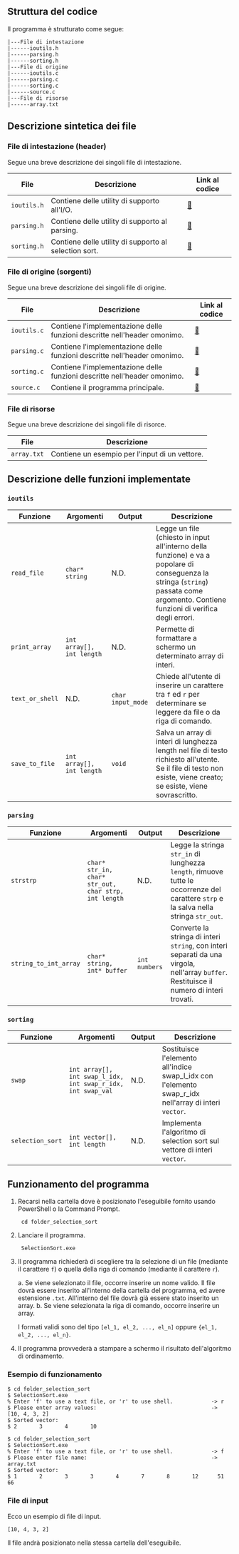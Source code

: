 ## Struttura del codice

Il programma è strutturato come segue:

```
|---File di intestazione
|------ioutils.h
|------parsing.h
|------sorting.h
|---File di origine
|------ioutils.c
|------parsing.c
|------sorting.c
|------source.c
|---File di risorse
|------array.txt
```

## Descrizione sintetica dei file

### File di intestazione (header)

Segue una breve descrizione dei singoli file di intestazione.

| File        | Descrizione                                           | Link al codice                                                                                                        |
| ----------- | ----------------------------------------------------- | --------------------------------------------------------------------------------------------------------------------- |
| `ioutils.h` | Contiene delle utility di supporto all'I/O.           | [:link:](https://github.com/anhelus/informatica-dm-uniba-ex/blob/master/Tema%20di%20esempio/Linguaggio%20C/ioutils.h) |
| `parsing.h` | Contiene delle utility di supporto al parsing.        | [:link:](https://github.com/anhelus/informatica-dm-uniba-ex/blob/master/Tema%20di%20esempio/Linguaggio%20C/parsing.h) |
| `sorting.h` | Contiene delle utility di supporto al selection sort. | [:link:](https://github.com/anhelus/informatica-dm-uniba-ex/blob/master/Tema%20di%20esempio/Linguaggio%20C/sorting.h) |

### File di origine (sorgenti)

Segue una breve descrizione dei singoli file di origine.

| File        | Descrizione                                                              | Link al codice                                                                                                        |
| ----------- | ------------------------------------------------------------------------ | --------------------------------------------------------------------------------------------------------------------- |
| `ioutils.c` | Contiene l'implementazione delle funzioni descritte nell'header omonimo. | [:link:](https://github.com/anhelus/informatica-dm-uniba-ex/blob/master/Tema%20di%20esempio/Linguaggio%20C/ioutils.c) |
| `parsing.c` | Contiene l'implementazione delle funzioni descritte nell'header omonimo. | [:link:](https://github.com/anhelus/informatica-dm-uniba-ex/blob/master/Tema%20di%20esempio/Linguaggio%20C/parsing.c) |
| `sorting.c` | Contiene l'implementazione delle funzioni descritte nell'header omonimo. | [:link:](https://github.com/anhelus/informatica-dm-uniba-ex/blob/master/Tema%20di%20esempio/Linguaggio%20C/sorting.c) |
| `source.c`  | Contiene il programma principale.                                        | [:link:](https://github.com/anhelus/informatica-dm-uniba-ex/blob/master/Tema%20di%20esempio/Linguaggio%20C/source.c)  |

### File di risorse

Segue una breve descrizione dei singoli file di risorce.

| File        | Descrizione                                    |
| ----------- | ---------------------------------------------- |
| `array.txt` | Contiene un esempio per l'input di un vettore. |

## Descrizione delle funzioni implementate

### `ioutils`

| Funzione        | Argomenti                 | Output            | Descrizione                                                                                                                                                                          |
| --------------- | ------------------------- | ----------------- | ------------------------------------------------------------------------------------------------------------------------------------------------------------------------------------ |
| `read_file`     | `char* string`            | N.D.              | Legge un file (chiesto in input all'interno della funzione) e va a popolare di conseguenza la stringa (`string`) passata come argomento. Contiene funzioni di verifica degli errori. |
| `print_array`   | `int array[], int length` | N.D.              | Permette di formattare a schermo un determinato array di interi.                                                                                                                     |
| `text_or_shell` | N.D.                      | `char input_mode` | Chiede all'utente di inserire un carattere tra `f` ed `r` per determinare se leggere da file o da riga di comando.                                                                   |
| `save_to_file`  | `int array[], int length` | `void`            | Salva un array di interi di lunghezza length nel file di testo richiesto all'utente. Se il file di testo non esiste, viene creato; se esiste, viene sovrascritto.                    |

### `parsing`

| Funzione              | Argomenti                                            | Output        | Descrizione                                                                                                                               |
| --------------------- | ---------------------------------------------------- | ------------- | ----------------------------------------------------------------------------------------------------------------------------------------- |
| `strstrp`             | `char* str_in, char* str_out, char strp, int length` | N.D.          | Legge la stringa `str_in` di lunghezza `length`, rimuove tutte le occorrenze del carattere `strp` e la salva nella stringa `str_out`.     |
| `string_to_int_array` | `char* string, int* buffer`                          | `int numbers` | Converte la stringa di interi `string`, con interi separati da una virgola, nell'array `buffer`. Restituisce il numero di interi trovati. |

### `sorting`

| Funzione         | Argomenti                                                   | Output | Descrizione                                                                                           |
| ---------------- | ----------------------------------------------------------- | ------ | ----------------------------------------------------------------------------------------------------- |
| `swap`           | `int array[], int swap_l_idx, int swap_r_idx, int swap_val` | N.D.   | Sostituisce l'elemento all'indice swap_l_idx con l'elemento swap_r_idx nell'array di interi `vector`. |
| `selection_sort` | `int vector[], int length`                                  | N.D.   | Implementa l'algoritmo di selection sort sul vettore di interi `vector`.                              |

## Funzionamento del programma

1. Recarsi nella cartella dove è posizionato l'eseguibile fornito usando PowerShell o la Command Prompt.

        cd folder_selection_sort

2. Lanciare il programma.

        SelectionSort.exe

3. Il programma richiederà di scegliere tra la selezione di un file (mediante il carattere `f`) o quella della riga di comando (mediante il carattere `r`).

    a. Se viene selezionato il file, occorre inserire un nome valido. Il file dovrà essere inserito all'interno della cartella del programma, ed avere estensione `.txt`. All'interno del file dovrà già essere stato inserito un array.
    b. Se viene selezionata la riga di comando, occorre inserire un array.

    I formati validi sono del tipo `[el_1, el_2, ..., el_n]` oppure `{el_1, el_2, ..., el_n}`.

4. Il programma provvederà a stampare a schermo il risultato dell'algoritmo di ordinamento.

### Esempio di funzionamento

```shell
$ cd folder_selection_sort
$ SelectionSort.exe
% Enter 'f' to use a text file, or 'r' to use shell. 			-> r
$ Please enter array values:									-> [10, 4, 3, 2]
$ Sorted vector:
$ 2       3       4       10
```

```shell
$ cd folder_selection_sort
$ SelectionSort.exe
% Enter 'f' to use a text file, or 'r' to use shell. 			-> f
$ Please enter file name: 	 									-> array.txt
$ Sorted vector:
$ 1       2       3       3       4       7       8       12      51      66
```

### File di input

Ecco un esempio di file di input.

```shell
[10, 4, 3, 2]
```

Il file andrà posizionato nella stessa cartella dell'eseguibile.
